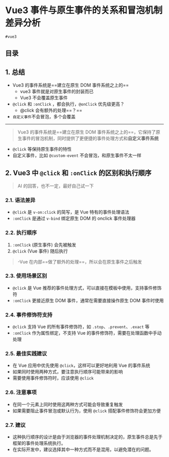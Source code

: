 
# Vue3 事件与原生事件的关系和冒泡机制差异分析

`#vue3` 


## 目录
<!-- toc -->
 ## 1. 总结 

- Vue3 的事件系统是==建立在原生 DOM 事件系统之上的==
	- vue3 事件就是对原生事件的封装而已
	- Vue3 不会覆盖原生事件
- `@click` 和 `:onClick` ，都会执行，`@onClick` 优先级更高？
	- @click 会有额外的处理==？==
- `自定义事件`不会冒泡，多个会覆盖


---

>  Vue3 的事件系统是==建立在原生 DOM 事件系统之上的==，它保持了原生事件的冒泡机制，同时提供了更便捷的事件处理方式和**自定义事件系统**


- `@click` 等保持原生事件的特性
- 自定义事件，比如 `@custom-event` 不会冒泡，和原生事件不太一样

## 2. Vue3 中 `@click` 和 `:onClick` 的区别和执行顺序

>  AI 的回答，也不一定，最好自己试一下

### 2.1. 语法差异

- `@click` 是 `v-on:click` 的简写，是 Vue 特有的事件处理语法 
- `:onClick` 是通过 `v-bind` 绑定原生 DOM 的 onclick 事件处理器 

### 2.2. 执行顺序

1. `:onClick` (原生事件) 会先被触发
2. `@click` (Vue 事件) 随后执行 

>  -Vue 在内部==做了额外的处理==，所以会在原生事件之后触发

### 2.3. 使用场景区别

- `@click` 是 Vue 推荐的事件处理方式，可以直接在模板中使用，支持事件修饰符 
- `:onClick` 更接近原生 DOM 事件，通常在需要直接操作原生 DOM 事件时使用 

### 2.4. 事件修饰符支持

- `@click` 支持 Vue 的所有事件修饰符，如 `.stop`、`.prevent`、`.exact` 等 
- `:onClick` 作为属性绑定，不支持 Vue 的事件修饰符，需要在处理函数中手动处理

### 2.5. 最佳实践建议

- 在 Vue 应用中优先使用 `@click`，这样可以更好地利用 Vue 的事件系统
- 如果同时使用两种方式，要注意执行顺序可能带来的影响 
- 需要使用事件修饰符时，应该使用 `@click` 

### 2.6. 注意事项

- 在同一个元素上同时使用这两种方式可能会导致重复触发
- 如果需要阻止事件冒泡或默认行为，使用 `@click` 搭配事件修饰符会更加方便 

### 2.7. 建议

- 这种执行顺序的设计是由于浏览器的事件处理机制决定的，原生事件总是先于框架的事件处理系统执行。
- 在实际开发中，建议选择其中一种方式而不是混用，以避免潜在的问题。